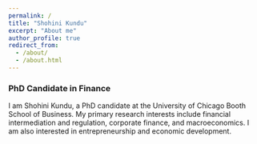 ```yaml
---
permalink: /
title: "Shohini Kundu"
excerpt: "About me"
author_profile: true
redirect_from: 
  - /about/
  - /about.html
---
```

### PhD Candidate in Finance

I am Shohini Kundu, a PhD candidate at the University of Chicago Booth School of Business. My primary research interests include financial intermediation and regulation, corporate finance, and macroeconomics. I am also interested in entrepreneurship and economic development. 


